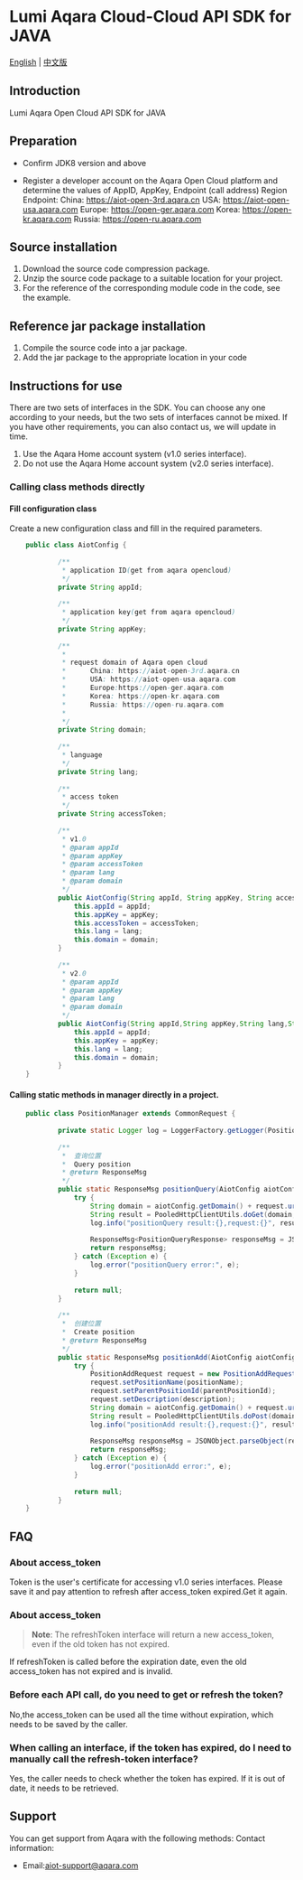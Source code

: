 # Lumi Aqara Cloud-Cloud API SDK for JAVA

[English](README.md) | [中文版](README_cn.md)

## Introduction

Lumi Aqara Open Cloud API SDK for JAVA

## Preparation

* Confirm JDK8 version and above

* Register a developer account on the Aqara Open Cloud platform and determine the values of AppID, AppKey, Endpoint (call address)
Region Endpoint:
China: https://aiot-open-3rd.aqara.cn
USA: https://aiot-open-usa.aqara.com
Europe: https://open-ger.aqara.com
Korea: https://open-kr.aqara.com
Russia: https://open-ru.aqara.com

## Source installation
1. Download the source code compression package.
2. Unzip the source code package to a suitable location for your project.
3. For the reference of the corresponding module code in the code, see the example.

## Reference jar package installation
1. Compile the source code into a jar package.
2. Add the jar package to the appropriate location in your code

## Instructions for use
There are two sets of interfaces in the SDK. You can choose any one according to your needs, but the two sets of interfaces cannot be mixed. If you have other requirements, you can also contact us, we will update in time.
1. Use the Aqara Home account system (v1.0 series interface).
2. Do not use the Aqara Home account system (v2.0 series interface).

### Calling class methods directly
#### Fill configuration class
Create a new configuration class and fill in the required parameters.
```java
    public class AiotConfig {
        
            /**
             * application ID(get from aqara opencloud)
             */
            private String appId;
        
            /**
             * application key(get from aqara opencloud)
             */
            private String appKey;
        
            /**
             *
             * request domain of Aqara open cloud
             *      China: https://aiot-open-3rd.aqara.cn
             *      USA: https://aiot-open-usa.aqara.com
             *      Europe:https://open-ger.aqara.com
             *      Korea: https://open-kr.aqara.com
             *      Russia: https://open-ru.aqara.com
             *
             */
            private String domain;
        
            /**
             * language
             */
            private String lang;
        
            /**
             * access token
             */
            private String accessToken;
        
            /**
             * v1.0
             * @param appId
             * @param appKey
             * @param accessToken
             * @param lang
             * @param domain
             */
            public AiotConfig(String appId, String appKey, String accessToken, String lang, String domain){
                this.appId = appId;
                this.appKey = appKey;
                this.accessToken = accessToken;
                this.lang = lang;
                this.domain = domain;
            }
        
            /**
             * v2.0
             * @param appId
             * @param appKey
             * @param lang
             * @param domain
             */
            public AiotConfig(String appId,String appKey,String lang,String domain){
                this.appId = appId;
                this.appKey = appKey;
                this.lang = lang;
                this.domain = domain;
            }
    }
```

#### Calling static methods in manager directly in a project.
```java
    public class PositionManager extends CommonRequest {
        
            private static Logger log = LoggerFactory.getLogger(PositionManager.class);
        
            /**
             * 	查询位置
             *  Query position
             * @return ResponseMsg
             */
            public static ResponseMsg positionQuery(AiotConfig aiotConfig,PositionQueryRequest request) {
                try {
                    String domain = aiotConfig.getDomain() + request.uri();
                    String result = PooledHttpClientUtils.doGet(domain, constructHeaderV1(aiotConfig),request.requestMap());
                    log.info("positionQuery result:{},request:{}", result,JSON.toJSONString(request));
        
                    ResponseMsg<PositionQueryResponse> responseMsg = JSONObject.parseObject(result,ResponseMsg.class);
                    return responseMsg;
                } catch (Exception e) {
                    log.error("positionQuery error:", e);
                }
        
                return null;
            }
        
            /**
             * 	创建位置
             *  Create position
             * @return ResponseMsg
             */
            public static ResponseMsg positionAdd(AiotConfig aiotConfig,String positionName,String parentPositionId,String description) {
                try {
                    PositionAddRequest request = new PositionAddRequest();
                    request.setPositionName(positionName);
                    request.setParentPositionId(parentPositionId);
                    request.setDescription(description);
                    String domain = aiotConfig.getDomain() + request.uri();
                    String result = PooledHttpClientUtils.doPost(domain, constructHeaderV1(aiotConfig), JSON.toJSONString(request));
                    log.info("positionAdd result:{},request:{}", result,JSON.toJSONString(request));
        
                    ResponseMsg responseMsg = JSONObject.parseObject(result,ResponseMsg.class);
                    return responseMsg;
                } catch (Exception e) {
                    log.error("positionAdd error:", e);
                }
        
                return null;
            }
    }
```


## FAQ

### About access_token
Token is the user's certificate for accessing v1.0 series interfaces. Please save it and pay attention to refresh after access_token expired.Get it again.

### About access_token
> **Note**: The refreshToken interface will return a new access_token, even if the old token has not expired.

If refreshToken is called before the expiration date, even the old access_token has not expired and is invalid.

### Before each API call, do you need to get or refresh the token?

No,the access_token can be used all the time without expiration, which needs to be saved by the caller.

### When calling an interface, if the token has expired, do I need to manually call the refresh-token interface?

Yes, the caller needs to check whether the token has expired. If it is out of date, it needs to be retrieved.


## Support

You can get support from Aqara with the following methods:
Contact information:
- Email:aiot-support@aqara.com

